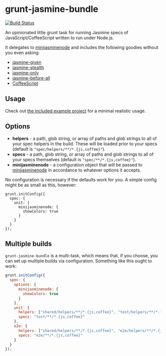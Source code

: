 # grunt-jasmine-bundle

[![Build Status](https://travis-ci.org/testdouble/grunt-jasmine-bundle.png)](https://travis-ci.org/testdouble/grunt-jasmine-bundle)

An opinionated little grunt task for running Jasmine specs of JavaScript/CoffeeScript written to run under Node.js.

It delegates to [minijasminenode](https://github.com/juliemr/minijasminenode) and includes the following goodies without you even asking:

* [jasmine-given](https://github.com/searls/jasmine-given)
* [jasmine-stealth](https://github.com/searls/jasmine-stealth)
* [jasmine-only](https://github.com/davemo/jasmine-only)
* [jasmine-before-all](https://github.com/testdouble/jasmine-before-all)
* [CoffeeScript](http://coffeescript.org)

## Usage

Check out [the included example project](https://github.com/testdouble/grunt-jasmine-bundle/tree/master/example) for a minimal realistic usage.


## Options

* **helpers** - a path, glob string, or array of paths and glob strings to all of your spec helpers in the build. These will be loaded prior to your specs (default is `"spec/helpers/**/*.{js,coffee}"`).
* **specs** - a path, glob string, or array of paths and glob strings to all of your specs themselves (default is `"spec/**/*.{js,coffee}"`).
* **minijasminenode** - a configuration object that will be passed to [minijasminenode](https://github.com/juliemr/minijasminenode#usage) in accordance to whatever options it accepts.

No configuration is necessary if the defaults work for you. A simple config might be as small as this, however:

```
grunt.initConfig({
  spec: {
    unit: {
      minijasminenode: {
        showColors: true
      }
    }
  }
});
```

## Multiple builds

`grunt-jasmine-bundle` is a multi-task, which means that, if you choose, you can set up multiple builds via configuration. Something like this ought to work:

``` javascript
grunt.initConfig({
  spec: {
    options: {
      minijasminenode: {
        showColors: true
      }
    },
    unit: {
      helpers: ["shared/helpers/**/*.{js,coffee}", "test/helpers/**/*.{js,coffee}"],
      specs: "test/**/*.{js,coffee}"
    },
    e2e: {
      helpers: ["shared/helpers/**/*.{js,coffee}", "e2e/helpers/**/*.{js,coffee}"],
      specs: "e2e/**/*.{js,coffee}"
    }
  }
});
```

